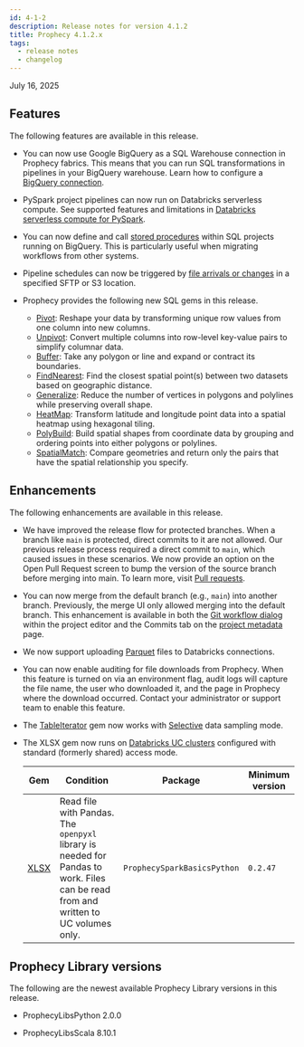 ```yaml
---
id: 4-1-2
description: Release notes for version 4.1.2
title: Prophecy 4.1.2.x
tags:
  - release notes
  - changelog
---
```


July 16, 2025

## Features

The following features are available in this release.

- You can now use Google BigQuery as a SQL Warehouse connection in Prophecy fabrics. This means that you can run SQL transformations in pipelines in your BigQuery warehouse. Learn how to configure a [BigQuery connection](/administration/fabrics/prophecy-fabrics/connections/bigquery).

- PySpark project pipelines can now run on Databricks serverless compute. See supported features and limitations in [Databricks serverless compute for PySpark](/administration/fabrics/Spark-fabrics/databricks/databricks-serverless).

- You can now define and call [stored procedures](/analysts/stored-procedure) within SQL projects running on BigQuery. This is particularly useful when migrating workflows from other systems.

- Pipeline schedules can now be triggered by [file arrivals or changes](/analysts/triggers#file-arrival-or-change-trigger) in a specified SFTP or S3 location.

- Prophecy provides the following new SQL gems in this release.

  - [Pivot](/analysts/pivot): Reshape your data by transforming unique row values from one column into new columns.
  - [Unpivot](/analysts/unpivot): Convert multiple columns into row-level key-value pairs to simplify columnar data.
  - [Buffer](/analysts/buffer): Take any polygon or line and expand or contract its boundaries.
  - [FindNearest](/analysts/find-nearest): Find the closest spatial point(s) between two datasets based on geographic distance.
  - [Generalize](/analysts/generalize): Reduce the number of vertices in polygons and polylines while preserving overall shape.
  - [HeatMap](/analysts/heatmap): Transform latitude and longitude point data into a spatial heatmap using hexagonal tiling.
  - [PolyBuild](/analysts/polybuild): Build spatial shapes from coordinate data by grouping and ordering points into either polygons or polylines.
  - [SpatialMatch](/analysts/spatial-match): Compare geometries and return only the pairs that have the spatial relationship you specify.

## Enhancements

The following enhancements are available in this release.

- We have improved the release flow for protected branches. When a branch like `main` is protected, direct commits to it are not allowed. Our previous release process required a direct commit to `main`, which caused issues in these scenarios. We now provide an option on the Open Pull Request screen to bump the version of the source branch before merging into main. To learn more, visit [Pull requests](/engineers/git-pull-requests).

- You can now merge from the default branch (e.g., `main`) into another branch. Previously, the merge UI only allowed merging into the default branch. This enhancement is available in both the [Git workflow dialog](/engineers/git-workflow) within the project editor and the Commits tab on the [project metadata](/projects#metadata) page.

- We now support uploading [Parquet](/analysts/parquet) files to Databricks connections.

- You can now enable auditing for file downloads from Prophecy. When this feature is turned on via an environment flag, audit logs will capture the file name, the user who downloaded it, and the page in Prophecy where the download occurred. Contact your administrator or support team to enable this feature.

- The [TableIterator](/engineers/table-iterator/) gem now works with [Selective](/engineers/data-sampling) data sampling mode.

- The XLSX gem now runs on [Databricks UC clusters](/administration/fabrics/Spark-fabrics/databricks/ucshared) configured with standard (formerly shared) access mode.

  | Gem                      | Condition                                                                                                                          | Package                     | Minimum version |
  | ------------------------ | ---------------------------------------------------------------------------------------------------------------------------------- | --------------------------- | --------------- |
  | [XLSX](/engineers/xlsx/) | Read file with Pandas. The `openpyxl` library is needed for Pandas to work. Files can be read from and written to UC volumes only. | `ProphecySparkBasicsPython` | `0.2.47`        |

## Prophecy Library versions

The following are the newest available Prophecy Library versions in this release.

- ProphecyLibsPython 2.0.0

- ProphecyLibsScala 8.10.1
